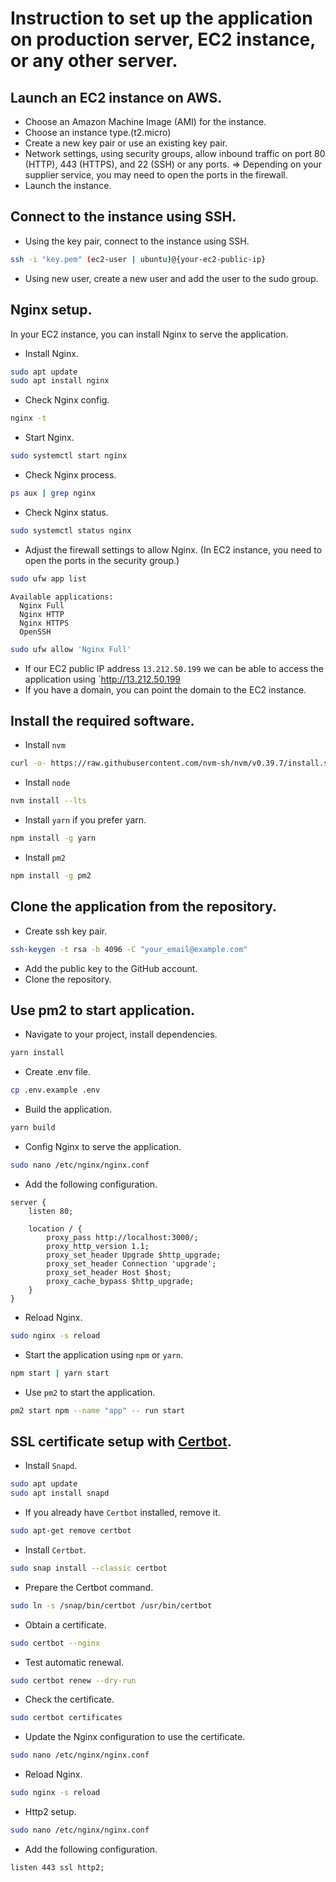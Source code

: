 # Instruction to set up the application on production server, EC2 instance, or any other server.

## Launch an EC2 instance on AWS.
- Choose an Amazon Machine Image (AMI) for the instance.
- Choose an instance type.(t2.micro)
- Create a new key pair or use an existing key pair.
- Network settings, using security groups, allow inbound traffic on port 80 (HTTP), 443 (HTTPS), and 22 (SSH) or any ports.
=> Depending on your supplier service, you may need to open the ports in the firewall.
- Launch the instance.

## Connect to the instance using SSH.
- Using the key pair, connect to the instance using SSH.
```bash
ssh -i "key.pem" (ec2-user | ubuntu)@{your-ec2-public-ip} 
```
- Using new user, create a new user and add the user to the sudo group.

## Nginx setup.
In your EC2 instance, you can install Nginx to serve the application.
- Install Nginx.
```bash
sudo apt update
sudo apt install nginx
```
- Check Nginx config.
```bash
nginx -t
```
- Start Nginx.
```bash
sudo systemctl start nginx
```
- Check Nginx process.
```bash
ps aux | grep nginx
```
- Check Nginx status.
```bash
sudo systemctl status nginx
```
- Adjust the firewall settings to allow Nginx. (In EC2 instance, you need to open the ports in the security group.)
```bash
sudo ufw app list
```

```text
Available applications:
  Nginx Full
  Nginx HTTP
  Nginx HTTPS
  OpenSSH
```

```bash
sudo ufw allow 'Nginx Full'
```

- If our EC2 public IP address `13.212.50.199` we can be able to access the application using `http://13.212.50.199
- If you have a domain, you can point the domain to the EC2 instance.

## Install the required software.
- Install `nvm`
```bash
curl -o- https://raw.githubusercontent.com/nvm-sh/nvm/v0.39.7/install.sh | bash
```
- Install `node`
```bash
nvm install --lts
```
- Install `yarn` if you prefer yarn.
```bash
npm install -g yarn
```
- Install `pm2`
```bash
npm install -g pm2
```

## Clone the application from the repository.
- Create ssh key pair.
```bash
ssh-keygen -t rsa -b 4096 -C "your_email@example.com"
```
- Add the public key to the GitHub account.
- Clone the repository.

## Use pm2 to start application.
- Navigate to your project, install dependencies.
```bash
yarn install
```
- Create .env file.
```bash
cp .env.example .env
```
- Build the application.
```bash
yarn build
```
- Config Nginx to serve the application.
```bash
sudo nano /etc/nginx/nginx.conf
```
- Add the following configuration.
```text
server {
    listen 80;

    location / {
        proxy_pass http://localhost:3000/;
        proxy_http_version 1.1;
        proxy_set_header Upgrade $http_upgrade;
        proxy_set_header Connection 'upgrade';
        proxy_set_header Host $host;
        proxy_cache_bypass $http_upgrade;
    }
}
```

- Reload Nginx.
```bash
sudo nginx -s reload
```

- Start the application using `npm` or `yarn`.
```bash
npm start | yarn start
```

- Use `pm2` to start the application.
```bash
pm2 start npm --name "app" -- run start
```

## SSL certificate setup with [Certbot](https://certbot.eff.org/instructions?ws=nginx&os=ubuntufocal).
- Install `Snapd`.
```bash
sudo apt update
sudo apt install snapd
```
- If you already have `Certbot` installed, remove it.
```bash
sudo apt-get remove certbot
```

- Install `Certbot`.
```bash
sudo snap install --classic certbot
```

- Prepare the Certbot command.
```bash
sudo ln -s /snap/bin/certbot /usr/bin/certbot
```

- Obtain a certificate.
```bash
sudo certbot --nginx
```

- Test automatic renewal.
```bash
sudo certbot renew --dry-run
```

- Check the certificate.
```bash
sudo certbot certificates
```

- Update the Nginx configuration to use the certificate.
```bash
sudo nano /etc/nginx/nginx.conf
```

- Reload Nginx.
```bash
sudo nginx -s reload
```

- Http2 setup.
```bash
sudo nano /etc/nginx/nginx.conf
```

- Add the following configuration.
```text
listen 443 ssl http2;
```

[//]: # ()
[//]: # (5. Point the domain to the EC2 instance.)

[//]: # ()
[//]: # (6. SSL certificate setup with Certbot.)

[//]: # ()
[//]: # (8. Docker setup.)

[//]: # ()
[//]: # (9. CI/CD setup.)

[//]: # (10. Monitoring and logging setup.)

[//]: # ()
[//]: # (11. Backup and restore setup.)

[//]: # ()
[//]: # (12. Security setup.)

[//]: # ()
[//]: # (13. Performance optimization.)

[//]: # ()
[//]: # (14. Cost optimization.)

[//]: # ()
[//]: # (15. Scale the application.)

[//]: # ()
[//]: # (16. Disaster recovery setup.)

[//]: # ()
[//]: # (17. Documentation.)
